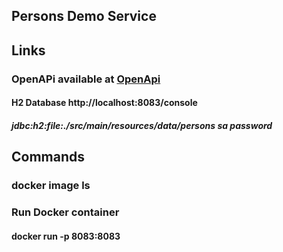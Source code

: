 ## Persons Demo Service

## Links
### OpenAPi available at [OpenApi](http://localhost:8083/swagger-ui.html)
#### H2 Database http://localhost:8083/console
##### jdbc:h2:file:./src/main/resources/data/persons sa password

## Commands
### docker image ls
### Run Docker container
#### docker run -p 8083:8083 <image id>

